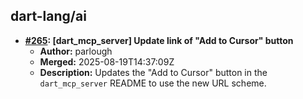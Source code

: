 ## dart-lang/ai

- **[#265](https://github.com/dart-lang/ai/pull/265): [dart_mcp_server] Update link of "Add to Cursor" button**
  - **Author:** parlough
  - **Merged:** 2025-08-19T14:37:09Z
  - **Description:** Updates the "Add to Cursor" button in the `dart_mcp_server` README to use the new URL scheme.
